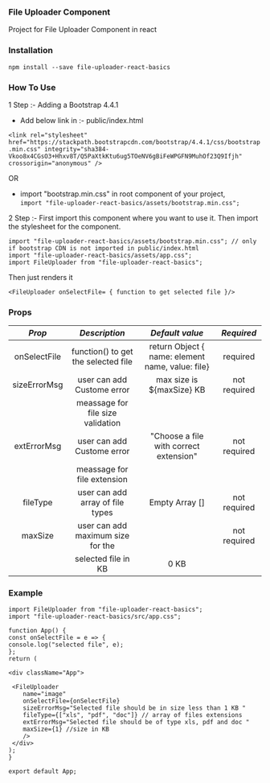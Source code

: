 ### File Uploader Component

Project for File Uploader Component in react

### Installation

`npm install --save file-uploader-react-basics`

### How To Use

1 Step :-
Adding a Bootstrap 4.4.1

- Add below link in :- public/index.html

`<link rel="stylesheet" href="https://stackpath.bootstrapcdn.com/bootstrap/4.4.1/css/bootstrap.min.css" integrity="sha384-Vkoo8x4CGsO3+Hhxv8T/Q5PaXtkKtu6ug5TOeNV6gBiFeWPGFN9MuhOf23Q9Ifjh" crossorigin="anonymous" />`

OR

- import "bootstrap.min.css" in root component of your project,  
  `import "file-uploader-react-basics/assets/bootstrap.min.css";`

2 Step :-
First import this component where you want to use it.
Then import the stylesheet for the component.

```
import "file-uploader-react-basics/assets/bootstrap.min.css"; // only if bootstrap CDN is not imported in public/index.html
import "file-uploader-react-basics/assets/app.css";
import FileUploader from "file-uploader-react-basics";
```

Then just renders it

`<FileUploader onSelectFile= { function to get selected file }/>`

### Props

|    _Prop_    |            _Description_            |                 _Default value_                  |  _Required_  |
| :----------: | :---------------------------------: | :----------------------------------------------: | :----------: |
| onSelectFile | function() to get the selected file | return Object { name: element name, value: file} |   required   |
| sizeErrorMsg |     user can add Custome error      |            max size is \${maxSize} KB            | not required |
|              |  meassage for file size validation  |                                                  |              |
| extErrorMsg  |     user can add Custome error      |      "Choose a file with correct extension"      | not required |
|              |     meassage for file extension     |                                                  |              |
|   fileType   |  user can add array of file types   |                  Empty Array []                  | not required |
|   maxSize    |  user can add maximum size for the  |                                                  | not required |
|              |         selected file in KB         |                       0 KB                       |              |

### Example

```
import FileUploader from "file-uploader-react-basics";
import "file-uploader-react-basics/src/app.css";

function App() {
const onSelectFile = e => {
console.log("selected file", e);
};
return (

<div className="App">

 <FileUploader
    name="image"
    onSelectFile={onSelectFile}
    sizeErrorMsg="Selected file should be in size less than 1 KB "
    fileType={["xls", "pdf", "doc"]} // array of files extensions
    extErrorMsg="Selected file should be of type xls, pdf and doc "
    maxSize={1} //size in KB
    />
 </div>
);
}

export default App;
```

